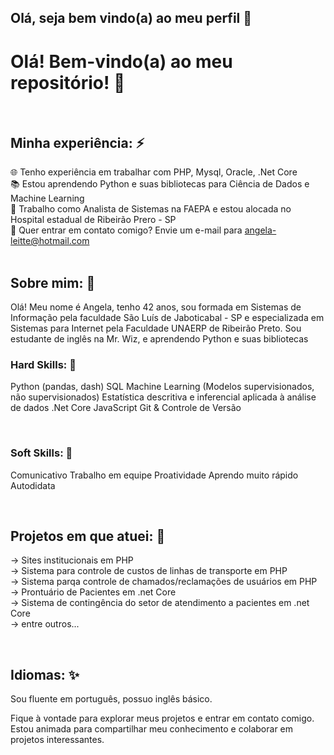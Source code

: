 ## Olá, seja bem vindo(a) ao meu perfil 👋


# Olá! Bem-vindo(a) ao meu repositório! 👋

<br>

## Minha experiência: ⚡

🌐 Tenho experiência em trabalhar com PHP, Mysql, Oracle, .Net Core <br>
📚 Estou aprendendo Python e suas bibliotecas para Ciência de Dados e Machine Learning <br>
🎲 Trabalho como Analista de Sistemas na FAEPA e estou alocada no Hospital estadual de Ribeirão Prero - SP 
<br>
📧 Quer entrar em contato comigo? Envie um e-mail para angela-leitte@hotmail.com <br>
<br>


## Sobre mim: 🌱

Olá! Meu nome é Angela, tenho 42 anos, sou formada em Sistemas de Informação pela faculdade São Luís de Jaboticabal - SP e especializada em Sistemas para Internet pela Faculdade UNAERP de Ribeirão Preto. Sou estudante de inglês na Mr. Wiz, e aprendendo Python e suas bibliotecas
<br>

### Hard Skills: 🔭

Python (pandas, dash)
SQL 
Machine Learning (Modelos supervisionados, não supervisionados)
Estatística descritiva e inferencial aplicada à análise de dados
.Net Core
JavaScript
Git & Controle de Versão
<br>

<br>

### Soft Skills: 💬

Comunicativo
Trabalho em equipe
Proatividade
Aprendo muito rápido
Autodidata
<br>

<br>

## Projetos em que atuei: 👯

-> Sites institucionais em PHP<br>
-> Sistema para controle de custos de linhas de transporte em PHP<br>
-> Sistema parqa controle de chamados/reclamações de usuários em PHP<br>
-> Prontuário de Pacientes em .net Core<br>
-> Sistema de contingência do setor de atendimento a pacientes em .net Core<br>
-> entre outros...
<br>

<br>

## Idiomas: ✨
Sou fluente em português, possuo inglês básico.


Fique à vontade para explorar meus projetos e entrar em contato comigo. Estou animada para compartilhar meu conhecimento e colaborar em projetos interessantes.
